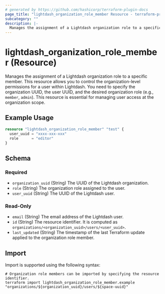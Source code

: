 ```yaml
---
# generated by https://github.com/hashicorp/terraform-plugin-docs
page_title: "lightdash_organization_role_member Resource - terraform-provider-lightdash"
subcategory: ""
description: |-
  Manages the assignment of a Lightdash organization role to a specific member. This resource allows you to control the organization-level permissions for a user within Lightdash. You need to specify the organization UUID, the user UUID, and the desired organization role (e.g., member, admin). This resource is essential for managing user access at the organization scope.
---
```


# lightdash_organization_role_member (Resource)

Manages the assignment of a Lightdash organization role to a specific member. This resource allows you to control the organization-level permissions for a user within Lightdash. You need to specify the organization UUID, the user UUID, and the desired organization role (e.g., `member`, `admin`). This resource is essential for managing user access at the organization scope.

## Example Usage

```terraform
resource "lightdash_organization_role_member" "test" {
  user_uuid = "xxxx-xxx-xxx"
  role      = "editor"
}
```

<!-- schema generated by tfplugindocs -->
## Schema

### Required

- `organization_uuid` (String) The UUID of the Lightdash organization.
- `role` (String) The organization role assigned to the user.
- `user_uuid` (String) The UUID of the Lightdash user.

### Read-Only

- `email` (String) The email address of the Lightdash user.
- `id` (String) The resource identifier. It is computed as `organizations/<organization_uuid>/users/<user_uuid>`.
- `last_updated` (String) The timestamp of the last Terraform update applied to the organization role member.

## Import

Import is supported using the following syntax:

```shell
# Organization role members can be imported by specifying the resource identifier.
terraform import lightdash_organization_role_member.example "organizations/${organization_uuid}/users/${space-uuid}"
```
